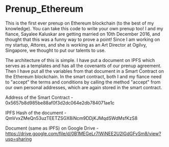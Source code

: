 # Prenup_Ethereum
This is the first ever prenup on Ethereum blockchain (to the best of my knowledge). You can take this code to write your own prenup too! 
I and my fiance, Sayalee Kaluskar are getting married on 10th December 2016, and thought that this was a funny way to prove a point! Since I am working on my startup, Attores, and she is working as an Art Director at Ogilvy, Singapore, we thought to put our talents to use.

The architecture of this is simple. I have put a document on IPFS which serves as a templates and has all the covenants of our prenup agreement. Then I have put all the variables from that document in a Smart Contract on the Ethereum blockchain.
In the smart contract, both I and my fiance need to "accept" the terms and conditions by calling the method "accept" from our own personal addresses, which are again stored in the smart contract.

Address of the Smart Contract - 0x5657b8d985be88af0f3d2dc064e2db784071ae1c 

IPFS Hash of the document - QmVvxZMeQn53uzTEETZSGX8iNcm9DDjKJMqdSWdMsfKzS8

Document (same as IPFS) on Google Drive - https://drive.google.com/file/d/0B1MEGeLr7lWiNEE2U2lGdGFvSm8/view?usp=sharing
